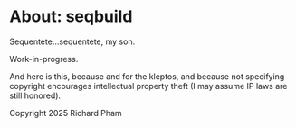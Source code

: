 # About: seqbuild 

Sequentete...sequentete, my son. 

Work-in-progress. 

And here is this, because and for the 
kleptos, and because not specifying 
copyright encourages intellectual 
property theft (I may assume IP laws 
are still honored).  

Copyright 2025 Richard Pham 